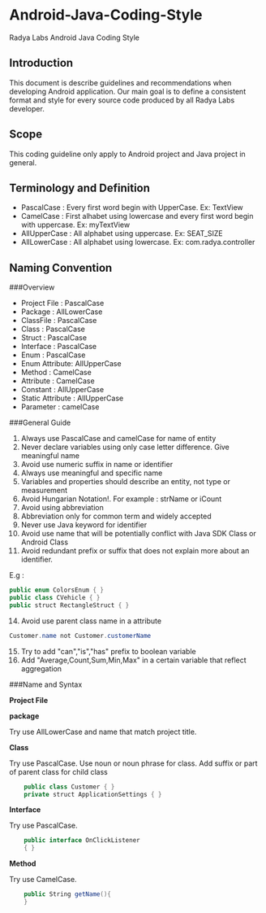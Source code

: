 Android-Java-Coding-Style
==========================

Radya Labs Android Java Coding Style


## Introduction
This document is describe guidelines and recommendations when developing Android application. Our main goal is to define a consistent format and style for every source code produced by all Radya Labs developer.
 
##	Scope
This coding guideline only apply to Android project and Java project in general. 

##	Terminology and Definition
* PascalCase	:	Every first word begin with UpperCase. Ex: TextView
* CamelCase		:	First alhabet using lowercase and every first word begin with uppercase. Ex: myTextView
* AllUpperCase	: 	All alphabet using uppercase. Ex: SEAT_SIZE
* AllLowerCase	: 	All alphabet using lowercase. Ex: com.radya.controller


## Naming Convention

###Overview
* Project File 	: 	PascalCase
* Package		:	AllLowerCase
* ClassFile		:	PascalCase
* Class			:	PascalCase
* Struct		:	PascalCase
* Interface		:	PascalCase
* Enum			:	PascalCase
* Enum Attribute:	AllUpperCase
* Method		:	CamelCase
* Attribute		:	CamelCase
* Constant		:	AllUpperCase
* Static Attribute	:	AllUpperCase
* Parameter		:	camelCase


###General Guide

1.  Always use PascalCase and camelCase for name of entity
3.  Never declare variables using only case letter difference. Give meaningful name
5.  Avoid use numeric suffix in name or identifier
6.  Always use meaningful and specific name
7.  Variables and properties should describe an entity, not type or measurement
8.  Avoid Hungarian Notation!. For example : strName or iCount
9.  Avoid using abbreviation
10. Abbreviation only for common term and widely accepted
11. Never use Java keyword for identifier
12. Avoid use name that will be potentially conflict with Java SDK Class or Android Class
13. Avoid redundant prefix or suffix that does not explain more about an identifier. 

E.g : 

```java
public enum ColorsEnum { }
public class CVehicle { }
public struct RectangleStruct { }
```


14. Avoid use parent class name in a attribute

```java
Customer.name not Customer.customerName
```

15. Try to add "can","is","has" prefix to boolean variable
16. Add "Average,Count,Sum,Min,Max" in a certain variable that reflect aggregation

###Name and Syntax

**Project File**


**package**

Try use AllLowerCase and name that match project title. 

**Class**

Try use PascalCase. Use noun or noun phrase for class. Add suffix or part of parent class for child class

```java
	public class Customer { }
    private struct ApplicationSettings { }
```

**Interface**

Try use PascalCase.

```java
	public interface OnClickListener
    { }
```

**Method**

Try use CamelCase. 

```csharp
	public String getName(){ 
	}
```




